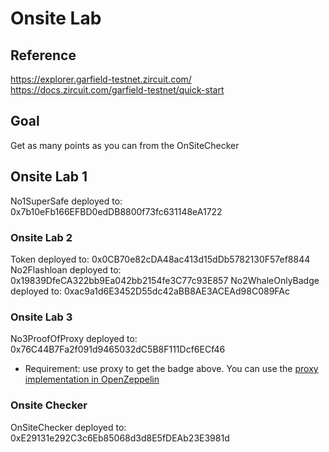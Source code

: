 # Onsite Lab

## Reference
https://explorer.garfield-testnet.zircuit.com/
https://docs.zircuit.com/garfield-testnet/quick-start

## Goal
Get as many points as you can from the OnSiteChecker

## Onsite Lab 1 
No1SuperSafe deployed to: 0x7b10eFb166EFBD0edDB8800f73fc631148eA1722

### Onsite Lab 2 
Token deployed to: 0x0CB70e82cDA48ac413d15dDb5782130F57ef8844
No2Flashloan deployed to: 0x19839DfeCA322bb9Ea042bb2154fe3C77c93E857
No2WhaleOnlyBadge deployed to: 0xac9a1d6E3452D55dc42aBB8AE3ACEAd98C089FAc

### Onsite Lab 3 
No3ProofOfProxy deployed to: 0x76C44B7Fa2f091d9465032dC5B8F111Dcf6ECf46

* Requirement: use proxy to get the badge above. You can use the [proxy implementation in OpenZeppelin](https://github.com/OpenZeppelin/openzeppelin-contracts/tree/master/contracts/proxy)

### Onsite Checker
OnSiteChecker deployed to: 0xE29131e292C3c6Eb85068d3d8E5fDEAb23E3981d 
